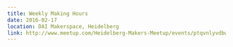```yaml
---
title: Weekly Making Hours
date: 2016-02-17
location: DAI Makerspace, Heidelberg
link: http://www.meetup.com/Heidelberg-Makers-Meetup/events/ptqvnlyvdbwb/
---
```

